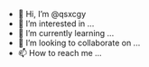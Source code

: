 - 👋 Hi, I’m @qsxcgy
- 👀 I’m interested in ...
- 🌱 I’m currently learning ...
- 💞️ I’m looking to collaborate on ...
- 📫 How to reach me ...

<!---
qsxcgy/qsxcgy is a ✨ special ✨ repository because its `README.md` (this file) appears on your GitHub profile.
You can click the Preview link to take a look at your changes.
--->
